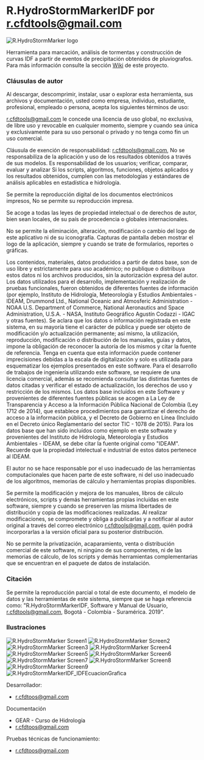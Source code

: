 # R.HydroStormMarkerIDF por r.cfdtools@gmail.com

![R.HydroStormMarker logo](https://github.com/rcfdtools/R.HydroStormMarkerIDF/blob/master/Icons/R.HydroStormMarkerIDF_v1.png)

Herramienta para marcación, análisis de tormentas y construcción de curvas IDF a partir de eventos de precipitación obtenidos de pluviografos. Para más información consulte la sección [Wiki](https://github.com/rcfdtools/R.HydroStormMarkerIDF/wiki) de este proyecto. 


### Cláusulas de autor


Al descargar, descomprimir, instalar, usar o explorar esta herramienta, sus archivos y documentación, usted como empresa, individuo, estudiante, profesional, empleado o persona, acepta los siguientes términos de uso:

r.cfdtools@gmail.com le concede una licencia de uso global, no exclusiva, de libre uso y revocable en cualquier momento, siempre y cuando sea única y exclusivamente para su uso personal o privado y no tenga como fin un uso comercial.

Cláusula de exención de responsabilidad: r.cfdtools@gmail.com, No se responsabiliza de la aplicación y uso de los resultados obtenidos a través de sus modelos. Es responsabilidad de los usuarios; verificar, comparar, evaluar y analizar Si los scripts, algoritmos, funciones, objetos aplicados y los resultados obtenidos, cumplen con las metodologías y estándares de análisis aplicables en estadística e hidrología.

Se permite la reproducción digital de los documentos electrónicos impresos, No se permite su reproducción impresa.

Se acoge a todas las leyes de propiedad intelectual o de derechos de autor, bien sean locales, de su país de procedencia o globales internacionales. 

No se permite la eliminación, alteración, modificación o cambio del logo de este aplicativo ni de su iconografía. Capturas de pantalla deben mostrar el logo de la aplicación, siempre y cuando se trate de formularios, reportes o gráficas.

Los contenidos, materiales, datos producidos a partir de datos base, son de uso libre y estrictamente para uso académico; no publique o distribuya estos datos ni los archivos producidos, sin la autorización expresa del autor. Los datos utilizados para el desarrollo, implementación y realización de pruebas funcionales, fueron obtenidos de diferentes fuentes de información (por ejemplo, Instituto de Hidrología, Meteorología y Estudios Ambientales - IDEAM, Drummond Ltd., National Oceanic and Atmosferic Administration - NOAA U.S. Department of Commerce, National Aeronautics and Space Administration, U.S.A. - NASA, Instituto Geográfico Agustín Codazzi - IGAC y otras fuentes). Se aclara que los datos o información registrada en este sistema, en su mayoría tiene el carácter de pública y puede ser objeto de modificación y/o actualización permanente; así mismo, la utilización, reproducción, modificación o distribución de los manuales, guías y datos, impone la obligación de reconocer la autoría de los mismos y citar la fuente de referencia. Tenga en cuenta que esta información puede contener imprecisiones debidas a la escala de digitalización y solo es utilizada para esquematizar los ejemplos presentados en este software. Para el desarrollo de trabajos de ingeniería utilizando este software, se requiere de una licencia comercial, además se recomienda consultar las distintas fuentes de datos citadas y verificar el estado de actualización, los derechos de uso y restricción de los mismos. Los datos base incluídos en este Software y provenientes de diferentes fuentes públicas se acogen a La Ley de Transparencia y Acceso a la Información Pública Nacional de Colombia (Ley 1712 de 2014), que establece procedimientos para garantizar el derecho de acceso a la información pública, y el Decreto de Gobierno en Línea (Incluido en el Decreto único Reglamentario del sector TIC - 1078 de 2015). Para los datos base que han sido incluídos como ejemplo en este softwate y provenientes del Instituto de Hidrología, Meteorología y Estudios Ambientales - IDEAM, se debe citar la fuente original como "IDEAM". Recuerde que la propiedad intelectual e industrial de estos datos pertenece al IDEAM. 

El autor no se hace responsable por el uso inadecuado de las herramientas computacionales que hacen parte de este software, ni del uso inadecuado de los algoritmos, memorias de cálculo y herramientas propias disponibles.

Se permite la modificación y mejora de los manuales, libros de cálculo electrónicos, scripts y demás herramientas propias incluidas en este software, siempre y cuando se preserven las misma libertades de distribución y copia de las modificaciones realizadas. Al realizar modificaciones, se compromete y obliga a publicarlas y a notificar al autor original a través del correo electrónico r.cfdtools@gmail.com, quién podrá incorporarlas a la versión oficial para su posterior distribución.

No se permite la privatización, acaparamiento, venta o distribución comercial de este software, ni ningúno de sus componentes, ni de las memorias de cálculo, de los scripts y demás herramientas complementarias que se encuentran en el paquete de datos de instalación.

### Citación

Se permite la reproducción parcial o total de este documento, el modelo de datos y las herramientas de este sistema, siempre que se haga referencia como: "R.HydroStormMarkerIDF, Software y Manual de Usuario, r.cfdtools@gmail.com, Bogotá - Colombia - Suramérica. 2019".

### Ilustraciones

![R.HydroStormMarker Screen1](https://github.com/rcfdtools/R.HydroStormMarkerIDF/blob/master/ScreenCapture/R.HydroStormMarkerIDF_Screen1.PNG)
![R.HydroStormMarker Screen2](https://github.com/rcfdtools/R.HydroStormMarkerIDF/blob/master/ScreenCapture/R.HydroStormMarkerIDF_Screen2.PNG)
![R.HydroStormMarker Screen3](https://github.com/rcfdtools/R.HydroStormMarkerIDF/blob/master/ScreenCapture/R.HydroStormMarkerIDF_Screen3.PNG)
![R.HydroStormMarker Screen4](https://github.com/rcfdtools/R.HydroStormMarkerIDF/blob/master/ScreenCapture/R.HydroStormMarkerIDF_Screen4.PNG)
![R.HydroStormMarker Screen5](https://github.com/rcfdtools/R.HydroStormMarkerIDF/blob/master/ScreenCapture/R.HydroStormMarkerIDF_Screen5.PNG)
![R.HydroStormMarker Screen6](https://github.com/rcfdtools/R.HydroStormMarkerIDF/blob/master/ScreenCapture/R.HydroStormMarkerIDF_Screen6.PNG)
![R.HydroStormMarker Screen7](https://github.com/rcfdtools/R.HydroStormMarkerIDF/blob/master/ScreenCapture/R.HydroStormMarkerIDF_Screen7.PNG)
![R.HydroStormMarker Screen8](https://github.com/rcfdtools/R.HydroStormMarkerIDF/blob/master/ScreenCapture/R.HydroStormMarkerIDF_Screen8.PNG)
![R.HydroStormMarker Screen9](https://github.com/rcfdtools/R.HydroStormMarkerIDF/blob/master/ScreenCapture/R.HydroStormMarkerIDF_Screen9.PNG)
![R.HydroStormMarkerIDF_IDFEcuacionGrafica](https://github.com/rcfdtools/R.HydroStormMarkerIDF/blob/master/ScreenCapture/R.HydroStormMarkerIDF_IDFEcuacionGrafica.PNG)

Desarrollador:
* r.cfdtoos@gmail.com

Documentación
* GEAR - Curso de Hidrología
* r.cfdtoos@gmail.com

Pruebas técnicas de funcionamiento:
* r.cfdtoos@gmail.com


